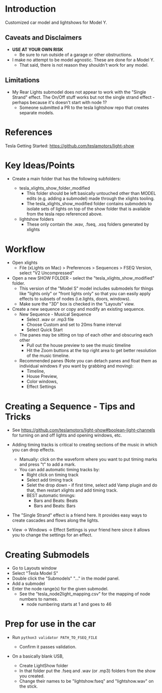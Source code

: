 # Introduction

Customized car model and lightshows for Model Y.

## Caveats and Disclaimers

- **USE AT YOUR OWN RISK**
  - Be sure to run outside of a garage or other obstructions.
- I make no attempt to be model agnostic. These are done for a Model Y.
  - That said, there is not reason they shouldn't work for any model.

## Limitations

- My Rear Lights submodel does not appear to work with the "Single Strand" effect. The On/Off stuff works but not the single strand effect - perhaps because it's doesn't start with node 1?
  - Someone submitted a PR to the tesla lightshow repo that creates separate models.

# References

Tesla Getting Started: https://github.com/teslamotors/light-show

# Key Ideas/Points

- Create a main folder that has the following subfolders:

  - tesla_xlights_show_folder_modified
    - This folder should be left basically untouched other than MODEL edits (e.g. adding a submodel) made through the xlights tooling.
    - The tesla_xlights_show_modified folder contains submodels to isolate sets of lights on top of the show folder that is available from the tesla repo referenced above.
  - lightshow folders
    - These only contain the .wav, .fseq, .xsq folders generated by xlights

# Workflow

- Open xlights
  - File (xLights on Mac) > Preferences > Sequences > FSEQ Version, select "V2 Uncompressed"
- Open a new SHOW FOLDER - select the "tesla_xlights_show_modified" folder.
  - This version of the "Model S" model includes submodels for things like "lights only" or "front lights only" so that you can easily apply effects to subsets of nodes (i.e.lights, doors, windows).
  - Make sure the "3D" box is checked in the "Layouts" view.
- Create a new sequence or copy and modify an existing sequence.
  - New Sequence - Musical Sequence
    - Select .wav or .mp3 file
    - Choose Custom and set to 20ms frame interval
    - Select Quick Start
  - The panes may be sitting on top of each other and obscuring each other
    - Pull out the house preview to see the music timeline
    - Hit the Zoom buttons at the top right area to get better resolution of the music timeline.
  - Recommended panes (Note you can detach panes and float them as individual windows if you want by grabbing and moving):
    - Timeline,
    - House Preview,
    - Color windows,
    - Effect Settings

# Creating a Sequence - Tips and Tricks

- See https://github.com/teslamotors/light-show#boolean-light-channels for turning on and off lights and opening windows, etc.

- Adding timing tracks is critical to creating sections of the music in which you can drop effects.
  - Manually: click on the waveform where you want to put timing marks and press "t" to add a mark.
  - You can add automatic timing tracks by:
    - Right click on timing track
    - Select add timing track
    - Selet the drop down - if first time, select add Vamp plugin and do that, then restart xlights and add timing track.
    - BEST automatic timings:
      - Bars and Beats: Beats
      - Bars and Beats: Bars
- The "Single Strand" effect is a friend here. It provides easy ways to create cascades and flows along the lights.
- View -> Windows -> Effect Settings is your friend here since it allows you to change the settings for an effect.

# Creating Submodels

- Go to Layouts window
- Select "Tesla Model S"
- Double click the "Submodels" "..." in the model panel.
- Add a submodel
- Enter the node range(s) for the given submodel.
  - See the "tesla_node2light_mapping.csv" for the mapping of node numbers to names.
    - node numbering starts at 1 and goes to 46

# Prep for use in the car

- Run `python3 validator PATH_TO_FSEQ_FILE`

  - Confirm it passes validation.

- On a basically blank USB,

  - Create LightShow folder
  - In that folder put the .fseq and .wav (or .mp3) folders from the show you created.
  - Change their names to be "lightshow.fseq" and "lightshow.wav" on the stick.
